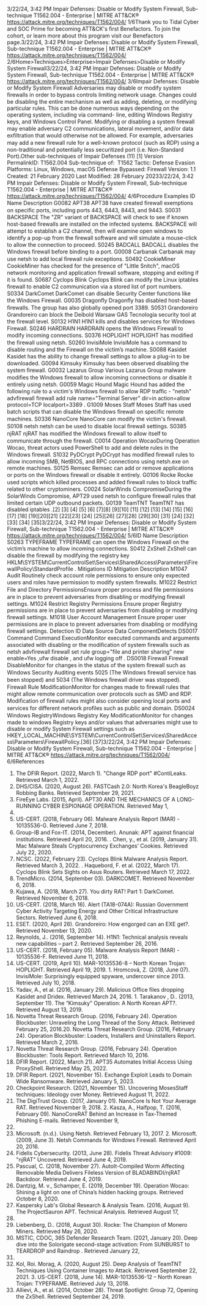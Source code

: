 3/22/24, 3:42 PM Impair Defenses: Disable or Modify System Firewall, Sub-technique T1562.004 - Enterprise | MITRE ATT&CK®
https://attack.mitre.org/techniques/T1562/004/ 1/6Thank you to Tidal Cyber and SOC Prime for becoming ATT&CK's ﬁrst Benefactors. To join the cohort, or learn more about this program visit our Benefactors page.3/22/24, 3:42 PM Impair Defenses: Disable or Modify System Firewall, Sub-technique T1562.004 - Enterprise | MITRE ATT&CK®
https://attack.mitre.org/techniques/T1562/004/ 2/6Home>Techniques>Enterprise>Impair Defenses>Disable or Modify System Firewall3/22/24, 3:42 PM Impair Defenses: Disable or Modify System Firewall, Sub-technique T1562.004 - Enterprise | MITRE ATT&CK®
https://attack.mitre.org/techniques/T1562/004/ 3/6Impair Defenses: Disable or Modify System Firewall
Adversaries may disable or modify system ﬁrewalls in order to bypass controls limiting network usage. Changes could be disabling the entire mechanism
as well as adding, deleting, or modifying particular rules. This can be done numerous ways depending on the operating system, including via command-
line, editing Windows Registry keys, and Windows Control Panel.
Modifying or disabling a system ﬁrewall may enable adversary C2 communications, lateral movement, and/or data exﬁltration that would otherwise not
be allowed. For example, adversaries may add a new ﬁrewall rule for a well-known protocol (such as RDP) using a non-traditional and potentially less
securitized port (i.e. Non-Standard Port).Other sub-techniques of Impair Defenses (11)
[1]
Version PermalinkID: T1562.004
Sub-technique of:  T1562
 
Tactic: Defense Evasion
 
Platforms: Linux, Windows, macOS
 
Defense Bypassed: Firewall
Version: 1.1
Created: 21 February 2020
Last Modiﬁed: 28 February 20233/22/24, 3:42 PM Impair Defenses: Disable or Modify System Firewall, Sub-technique T1562.004 - Enterprise | MITRE ATT&CK®
https://attack.mitre.org/techniques/T1562/004/ 4/6Procedure Examples
ID Name Description
G0082 APT38 APT38 have created ﬁrewall exemptions on speciﬁc ports, including ports 443, 6443, 8443, and 9443.
S0031 BACKSPACE The "ZR" variant of BACKSPACE will check to see if known host-based ﬁrewalls are installed on the infected systems.
BACKSPACE will attempt to establish a C2 channel, then will examine open windows to identify a pop-up from the
ﬁrewall software and will simulate a mouse-click to allow the connection to proceed.
S0245 BADCALL BADCALL disables the Windows ﬁrewall before binding to a port.
G0008 Carbanak Carbanak may use netsh to add local ﬁrewall rule exceptions.
S0492 CookieMiner CookieMiner has checked for the presence of "Little Snitch", macOS network monitoring and application ﬁrewall
software, stopping and exiting if it is found.
S0687 Cyclops Blink Cyclops Blink can modify the Linux iptables ﬁrewall to enable C2 communication via a stored list of port numbers.
S0334 DarkComet DarkComet can disable Security Center functions like the Windows Firewall.
G0035 Dragonﬂy Dragonﬂy has disabled host-based ﬁrewalls. The group has also globally opened port 3389.
S0531 Grandoreiro Grandoreiro can block the Deibold Warsaw GAS Tecnologia security tool at the ﬁrewall level.
S0132 H1N1 H1N1 kills and disables services for Windows Firewall.
S0246 HARDRAIN HARDRAIN opens the Windows Firewall to modify incoming connections.
S0376 HOPLIGHT HOPLIGHT has modiﬁed the ﬁrewall using netsh.
S0260 InvisiMole InvisiMole has a command to disable routing and the Firewall on the victim’s machine.
S0088 Kasidet Kasidet has the ability to change ﬁrewall settings to allow a plug-in to be downloaded.
G0094 Kimsuky Kimsuky has been observed disabling the system ﬁrewall.
G0032 Lazarus Group Various Lazarus Group malware modiﬁes the Windows ﬁrewall to allow incoming connections or disable it entirely
using netsh. 
G0059 Magic Hound Magic Hound has added the following rule to a victim's Windows ﬁrewall to allow RDP traﬃc - "netsh" advfirewall
firewall add rule name="Terminal Server" dir=in action=allow protocol=TCP localport=3389 .
G1009 Moses Staff Moses Staff has used batch scripts that can disable the Windows ﬁrewall on speciﬁc remote machines.
S0336 NanoCore NanoCore can modify the victim's ﬁrewall.
S0108 netsh netsh can be used to disable local ﬁrewall settings.
S0385 njRAT njRAT has modiﬁed the Windows ﬁrewall to allow itself to communicate through the ﬁrewall.
C0014 Operation
WocaoDuring Operation Wocao, threat actors used PowerShell to add and delete rules in the Windows ﬁrewall.
S1032 PyDCrypt PyDCrypt has modiﬁed ﬁrewall rules to allow incoming SMB, NetBIOS, and RPC connections using netsh.exe on
remote machines.
S0125 Remsec Remsec can add or remove applications or ports on the Windows ﬁrewall or disable it entirely.
G0106 Rocke Rocke used scripts which killed processes and added ﬁrewall rules to block traﬃc related to other cryptominers.
C0024 SolarWinds
CompromiseDuring the SolarWinds Compromise, APT29 used netsh to conﬁgure ﬁrewall rules that limited certain UDP outbound
packets.
G0139 TeamTNT TeamTNT has disabled iptables .[2]
[3]
[4]
[5]
[6]
[7][8]
[9][10]
[11]
[12]
[13]
[14]
[15]
[16]
[17]
[18]
[19][20][21]
[22][23]
[24]
[25][26]
[27][28]
[29][30]
[31]
[24]
[32]
[33]
[34]
[35]3/22/24, 3:42 PM Impair Defenses: Disable or Modify System Firewall, Sub-technique T1562.004 - Enterprise | MITRE ATT&CK®
https://attack.mitre.org/techniques/T1562/004/ 5/6ID Name Description
S0263 TYPEFRAME TYPEFRAME can open the Windows Firewall on the victim’s machine to allow incoming connections.
S0412 ZxShell ZxShell can disable the ﬁrewall by modifying the registry key
HKLM\SYSTEM\CurrentControlSet\Services\SharedAccess\Parameters\FirewallPolicy\StandardProfile .
Mitigations
ID Mitigation Description
M1047 Audit Routinely check account role permissions to ensure only expected users and roles have permission to
modify system ﬁrewalls.
M1022 Restrict File and Directory
PermissionsEnsure proper process and ﬁle permissions are in place to prevent adversaries from disabling or
modifying ﬁrewall settings.
M1024 Restrict Registry Permissions Ensure proper Registry permissions are in place to prevent adversaries from disabling or modifying
ﬁrewall settings.
M1018 User Account Management Ensure proper user permissions are in place to prevent adversaries from disabling or modifying ﬁrewall
settings.
Detection
ID Data Source Data ComponentDetects
DS0017 Command Command
ExecutionMonitor executed commands and arguments associated with disabling or the modiﬁcation of system
ﬁrewalls such as netsh advfirewall firewall set rule group="file and printer sharing" new
enable=Yes ,ufw disable , and ufw logging off .
DS0018 Firewall Firewall
DisableMonitor for changes in the status of the system ﬁrewall such as Windows Security Auditing events 5025
(The Windows ﬁrewall service has been stopped) and 5034 (The Windows ﬁrewall driver was stopped).
Firewall Rule
ModiﬁcationMonitor for changes made to ﬁrewall rules that might allow remote communication over protocols such
as SMD and RDP. Modiﬁcation of ﬁrewall rules might also consider opening local ports and services for
different network proﬁles such as public and domain.
DS0024 Windows RegistryWindows
Registry Key
ModiﬁcationMonitor for changes made to windows Registry keys and/or values that adversaries might use to disable
or modify System Firewall settings such as
HKEY\_LOCAL\_MACHINE\SYSTEM\CurrentControlSet\Services\SharedAccess\Parameters\FirewallPolicy.[36]
[37]3/22/24, 3:42 PM Impair Defenses: Disable or Modify System Firewall, Sub-technique T1562.004 - Enterprise | MITRE ATT&CK®
https://attack.mitre.org/techniques/T1562/004/ 6/6References
1. The DFIR Report. (2022, March 1). "Change RDP port" #ContiLeaks.
Retrieved March 1, 2022.
2. DHS/CISA. (2020, August 26). FASTCash 2.0: North Korea's
BeagleBoyz Robbing Banks. Retrieved September 29, 2021.
3. FireEye Labs. (2015, April). APT30 AND THE MECHANICS OF A
LONG-RUNNING CYBER ESPIONAGE OPERATION. Retrieved May 1,
2015.
4. US-CERT. (2018, February 06). Malware Analysis Report (MAR) -
10135536-G. Retrieved June 7, 2018.
5. Group-IB and Fox-IT. (2014, December). Anunak: APT against
ﬁnancial institutions. Retrieved April 20, 2016.
 . Chen, y., et al. (2019, January 31). Mac Malware Steals
Cryptocurrency Exchanges’ Cookies. Retrieved July 22, 2020.
7. NCSC. (2022, February 23). Cyclops Blink Malware Analysis Report.
Retrieved March 3, 2022.
 . Haquebord, F. et al. (2022, March 17). Cyclops Blink Sets Sights on
Asus Routers. Retrieved March 17, 2022.
9. TrendMicro. (2014, September 03). DARKCOMET. Retrieved
November 6, 2018.
10. Kujawa, A. (2018, March 27). You dirty RAT! Part 1: DarkComet.
Retrieved November 6, 2018.
11. US-CERT. (2018, March 16). Alert (TA18-074A): Russian Government
Cyber Activity Targeting Energy and Other Critical Infrastructure
Sectors. Retrieved June 6, 2018.
12. ESET. (2020, April 28). Grandoreiro: How engorged can an EXE get?.
Retrieved November 13, 2020.
13. Reynolds, J.. (2016, September 14). H1N1: Technical analysis reveals
new capabilities – part 2. Retrieved September 26, 2016.
14. US-CERT. (2018, February 05). Malware Analysis Report (MAR) -
10135536-F. Retrieved June 11, 2018.
15. US-CERT. (2019, April 10). MAR-10135536-8 – North Korean Trojan:
HOPLIGHT. Retrieved April 19, 2019.
1 . Hromcová, Z. (2018, June 07). InvisiMole: Surprisingly equipped
spyware, undercover since 2013. Retrieved July 10, 2018.
17. Yadav, A., et al. (2016, January 29). Malicious Oﬃce ﬁles dropping
Kasidet and Dridex. Retrieved March 24, 2016.
1 . Tarakanov , D.. (2013, September 11). The “Kimsuky” Operation: A
North Korean APT?. Retrieved August 13, 2019.
19. Novetta Threat Research Group. (2016, February 24). Operation
Blockbuster: Unraveling the Long Thread of the Sony Attack.
Retrieved February 25, 2016.20. Novetta Threat Research Group. (2016, February 24). Operation
Blockbuster: Loaders, Installers and Uninstallers Report. Retrieved
March 2, 2016.
21. Novetta Threat Research Group. (2016, February 24). Operation
Blockbuster: Tools Report. Retrieved March 10, 2016.
22. DFIR Report. (2022, March 21). APT35 Automates Initial Access
Using ProxyShell. Retrieved May 25, 2022.
23. DFIR Report. (2021, November 15). Exchange Exploit Leads to
Domain Wide Ransomware. Retrieved January 5, 2023.
24. Checkpoint Research. (2021, November 15). Uncovering MosesStaff
techniques: Ideology over Money. Retrieved August 11, 2022.
25. The DigiTrust Group. (2017, January 01). NanoCore Is Not Your
Average RAT. Retrieved November 9, 2018.
2 . Kasza, A., Halfpop, T. (2016, February 09). NanoCoreRAT Behind an
Increase in Tax-Themed Phishing E-mails. Retrieved November 9,
2018.
27. Microsoft. (n.d.). Using Netsh. Retrieved February 13, 2017.
2 . Microsoft. (2009, June 3). Netsh Commands for Windows Firewall.
Retrieved April 20, 2016.
29. Fidelis Cybersecurity. (2013, June 28). Fidelis Threat Advisory #1009:
"njRAT" Uncovered. Retrieved June 4, 2019.
30. Pascual, C. (2018, November 27). AutoIt-Compiled Worm Affecting
Removable Media Delivers Fileless Version of BLADABINDI/njRAT
Backdoor. Retrieved June 4, 2019.
31. Dantzig, M. v., Schamper, E. (2019, December 19). Operation Wocao:
Shining a light on one of China’s hidden hacking groups. Retrieved
October 8, 2020.
32. Kaspersky Lab's Global Research & Analysis Team. (2016, August 9).
The ProjectSauron APT. Technical Analysis. Retrieved August 17,
2016.
33. Liebenberg, D.. (2018, August 30). Rocke: The Champion of Monero
Miners. Retrieved May 26, 2020.
34. MSTIC, CDOC, 365 Defender Research Team. (2021, January 20).
Deep dive into the Solorigate second-stage activation: From
SUNBURST to TEARDROP and Raindrop . Retrieved January 22,
2021.
35. Kol, Roi. Morag, A. (2020, August 25). Deep Analysis of TeamTNT
Techniques Using Container Images to Attack. Retrieved September
22, 2021.
3 . US-CERT. (2018, June 14). MAR-10135536-12 – North Korean Trojan:
TYPEFRAME. Retrieved July 13, 2018.
37. Allievi, A., et al. (2014, October 28). Threat Spotlight: Group 72,
Opening the ZxShell. Retrieved September 24, 2019.